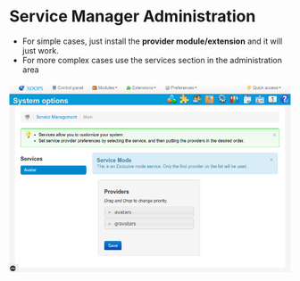 # Service Manager Administration

* For simple cases, just install the **provider module/extension** and it will just work.
* For more complex cases use the services section in the administration area

![](../.gitbook/assets/servicemanager003.png)

